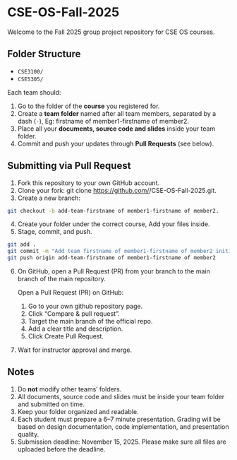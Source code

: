 # CSE-OS-Fall-2025

Welcome to the Fall 2025 group project repository for CSE OS courses.

## Folder Structure
- `CSE3100/`
- `CSE5305/`

Each team should:
1. Go to the folder of the **course** you registered for.
2. Create a **team folder** named after all team members, separated by a dash (`-`), Eg: firstname of member1-firstname of member2.
3. Place all your **documents, source code and slides** inside your team folder.
4. Commit and push your updates through **Pull Requests** (see below).

## Submitting via Pull Request

1. Fork this repository to your own GitHub account.
2. Clone your fork: git clone https://github.com/<your-username>/CSE-OS-Fall-2025.git.
3. Create a new branch: 
```bash
git checkout -b add-team-firstname of member1-firstname of member2.
```
4. Create your folder under the correct course, Add your files inside.
5. Stage, commit, and push.
```bash
git add .
git commit -m "Add team firstname of member1-firstname of member2 initial submission"
git push origin add-team-firstname of member1-firstname of member2
```
6. On GitHub, open a Pull Request (PR) from your branch to the main branch of the main repository.

   Open a Pull Request (PR) on GitHub:
   1) Go to your own github repository page.
   2) Click “Compare & pull request”.
   3) Target the main branch of the official repo.
   4) Add a clear title and description.
   5) Click Create Pull Request.
7. Wait for instructor approval and merge.

## Notes

1. Do **not** modify other teams’ folders.
2. All documents, source code and slides must be inside your team folder and submitted on time.
3. Keep your folder organized and readable.
4. Each student must prepare a 6–7 minute presentation. Grading will be based on design documentation, code implementation, and presentation quality.
5. Submission deadline: November 15, 2025. Please make sure all files are uploaded before the deadline.
